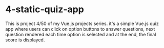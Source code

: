 # 4-static-quiz-app
This is project 4/50 of my Vue.js projects series. 
it's a simple Vue.js quiz app where users can click on option buttons to answer questions, next question rendered each time option is selected and at the end, the final score is displayed.